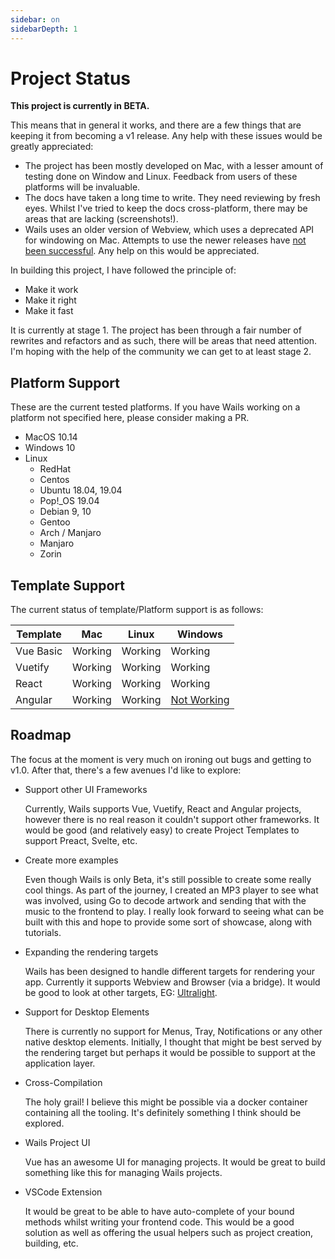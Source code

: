 ```yaml
---
sidebar: on
sidebarDepth: 1
---
```


# Project Status

**This project is currently in BETA.**

This means that in general it works, and there are a few things that are keeping it from becoming a v1 release. Any help with these issues would be greatly appreciated:

  - The project has been mostly developed on Mac, with a lesser amount of testing done on Window and Linux. Feedback from users of these platforms will be invaluable.
  - The docs have taken a long time to write. They need reviewing by fresh eyes. Whilst I've tried to keep the docs cross-platform, there may be areas that are lacking (screenshots!).
  - Wails uses an older version of Webview, which uses a deprecated API for windowing on Mac. Attempts to use the newer releases have [not been successful](https://github.com/zserge/webview/issues/236). Any help on this would be appreciated.

In building this project, I have followed the principle of:

 * Make it work
 * Make it right
 * Make it fast

It is currently at stage 1. The project has been through a fair number of rewrites and refactors and as such, there will be areas that need attention. I'm hoping with the help of the community we can get to at least stage 2.

## Platform Support

These are the current tested platforms. If you have Wails working on a platform not specified here, please consider making a PR.

* MacOS 10.14
* Windows 10
* Linux
  * RedHat
  * Centos
  * Ubuntu 18.04, 19.04
  * Pop!_OS 19.04
  * Debian 9, 10
  * Gentoo
  * Arch / Manjaro
  * Manjaro
  * Zorin

## Template Support

The current status of template/Platform support is as follows:

|  Template  |   Mac   |   Linux   |   Windows       |
| ---------- | ------- | --------- | --------------- |
| Vue Basic  | Working |  Working  |   Working       |
| Vuetify    | Working |  Working  |   Working       |
| React      | Working |  Working  |   Working       |
| Angular    | Working |  Working  |   [Not Working](https://github.com/wailsapp/wails/issues/146)   |


## Roadmap

The focus at the moment is very much on ironing out bugs and getting to v1.0. After that, there's a few avenues I'd like to explore:

  * Support other UI Frameworks

    Currently, Wails supports Vue, Vuetify, React and Angular projects, however there is no real reason it couldn't support other frameworks. It would be good (and relatively easy) to create Project Templates to support Preact, Svelte, etc.

  * Create more examples

    Even though Wails is only Beta, it's still possible to create some really cool things. As part of the journey, I created an MP3 player to see what was involved, using Go to decode artwork and sending that with the music to the frontend to play. I really look forward to seeing what can be built with this and hope to provide some sort of showcase, along with tutorials.

  * Expanding the rendering targets

    Wails has been designed to handle different targets for rendering your app. Currently it supports Webview and Browser (via a bridge). It would be good to look at other targets, EG: [Ultralight](https://ultralig.ht/).

  * Support for Desktop Elements

    There is currently no support for Menus, Tray, Notifications or any other native desktop elements. Initially, I thought that might be best served by the rendering target but perhaps it would be possible to support at the application layer.

  * Cross-Compilation

    The holy grail! I believe this might be possible via a docker container containing all the tooling. It's definitely something I think should be explored.

  * Wails Project UI

    Vue has an awesome UI for managing projects. It would be great to build something like this for managing Wails projects.

  * VSCode Extension

    It would be great to be able to have auto-complete of your bound methods whilst writing your frontend code. This would be a good solution as well as offering the usual helpers such as project creation, building, etc.
